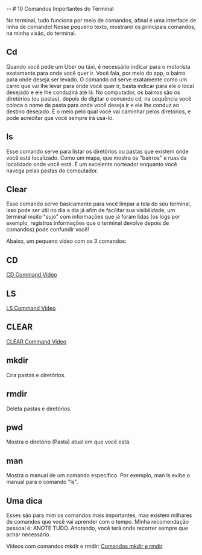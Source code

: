 -- # 10 Comandos Importantes do Terminal 

No terminal, tudo funciona por meio de comandos, afinal é uma interface de linha de comando! Nesse pequeno texto, mostrarei os principais comandos, na minha visão, do terminal.

## Cd

Quando você pede um Uber ou táxi, é necessário indicar para o motorista exatamente para onde você quer ir. Você fala, por meio do app, o bairro para onde deseja ser levado. O comando cd serve exatamente como um carro que vai lhe levar para onde você quer ir, basta indicar para ele o local desejado e ele lhe conduzirá até lá. No computador, os bairros são os diretórios (ou pastas), depois de digitar o comando cd, na sequência você coloca o nome da pasta para onde você deseja ir e ele lhe conduz ao destino desejado. É o meio pelo qual você vai caminhar pelos diretórios, e pode acreditar que você sempre irá usá-lo.

## ls

Esse comando serve para listar os diretórios ou pastas que existem onde você está localizado. Como um mapa, que mostra os "bairros" e ruas da localidade onde você está. É um excelente norteador enquanto você navega pelas pastas do computador.

## Clear

Esse comando serve basicamente para você limpar a tela do seu terminal, isso pode ser útil no dia a dia já afim de facilitar sua visibilidade, um terminal muito "sujo" com informações que já foram lidas (os logs por exemplo, registros informações que o terminal devolve depois de comandos) pode confundir você!

Abaixo, um pequeno vídeo com os 3 comandos:

## CD

[CD Command Video](https://github.com/cleibsonsilva94/DiaryOfAnApprentice01/assets/156372072/9574d835-b4a7-454c-bfd5-d127a315d15e)

## LS

[LS Command Video](https://github.com/cleibsonsilva94/DiaryOfAnApprentice01/assets/156372072/e9ca925e-43f4-4e25-93f5-7b3ce0a523b9)

## CLEAR

[CLEAR Command Video](https://github.com/cleibsonsilva94/DiaryOfAnApprentice01/assets/156372072/c27c5337-47f8-4f6e-a38a-0b39493e9143)

## mkdir

Cria pastas e diretórios.

## rmdir

Deleta pastas e diretórios.

## pwd

Mostra o diretório (Pasta) atual em que você está.

## man

Mostra o manual de um comando específico. Por exemplo, man ls exibe o manual para o comando "ls".

## Uma dica

Esses são para mim os comandos mais importantes, mas existem milhares de comandos que você vai aprender com o tempo. Minha recomendação pessoal é: ANOTE TUDO. Anotando, você terá onde recorrer sempre que achar necessário.

Vídeos com comandos mkdir e rmdir: [Comandos mkdir e rmdir](https://youtu.be/WRtnFIyILbw)
